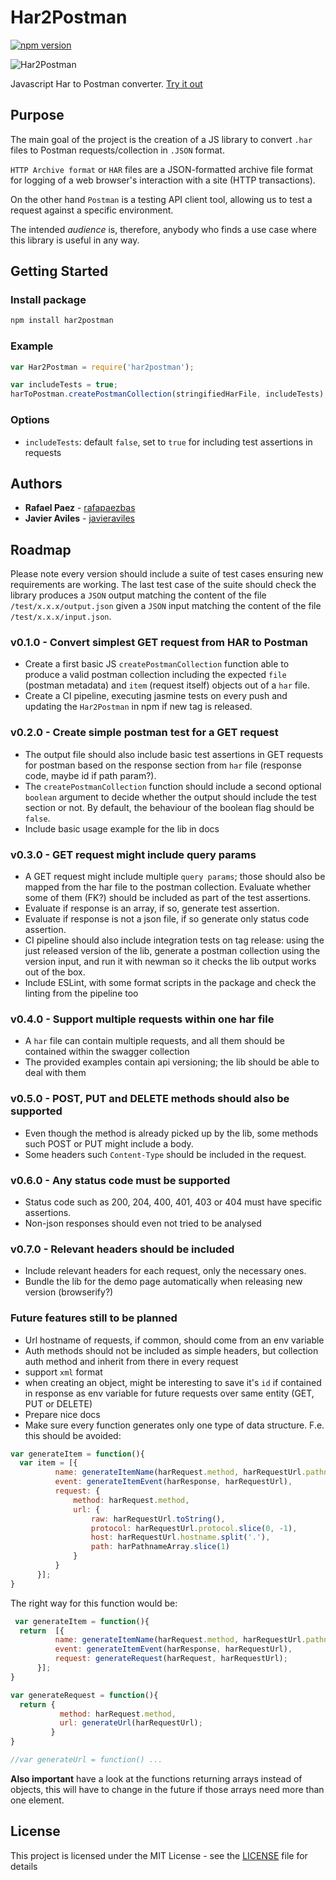 # Har2Postman
[![npm version](https://badge.fury.io/js/har2postman.svg)](https://badge.fury.io/js/har2postman)

![Har2Postman](https://raw.githubusercontent.com/javieraviles/har2postman/master/docs/assets/img/logo.png) 

Javascript Har to Postman converter. [Try it out](https://javieraviles.github.io/Har2Postman/)

## Purpose
The main goal of the project is the creation of a JS library to convert `.har` files to Postman requests/collection in `.JSON` format.

`HTTP Archive format` or `HAR` files are a JSON-formatted archive file format for logging of a web browser's interaction with a site (HTTP transactions).

On the other hand `Postman` is a testing API client tool, allowing us to test a request against a specific environment.

The intended *audience* is, therefore, anybody who finds a use case where this library is useful in any way.

## Getting Started

### Install package

```bash
npm install har2postman
```

### Example

```javascript
var Har2Postman = require('har2postman');

var includeTests = true;
harToPostman.createPostmanCollection(stringifiedHarFile, includeTests);
```

### Options

- `includeTests`: default `false`, set to `true` for including test assertions in requests


## Authors

* **Rafael Paez** - [rafapaezbas](https://github.com/rafapaezbas)
* **Javier Aviles** - [javieraviles](https://github.com/javieraviles)

## Roadmap
Please note every version should include a suite of test cases ensuring new requirements are working. The last test case of the suite should check the library produces a `JSON` output matching the content of the file `/test/x.x.x/output.json` given a `JSON` input matching the content of the file `/test/x.x.x/input.json`.

### v0.1.0 - Convert simplest GET request from HAR to Postman
* Create a first basic JS `createPostmanCollection` function able to produce a valid postman collection including the expected `file` (postman metadata) and `item` (request itself) objects out of a `har` file.
* Create a CI pipeline, executing jasmine tests on every push and updating the `Har2Postman` in npm if new tag is released.

### v0.2.0 - Create simple postman test for a GET request
* The output file should also include basic test assertions in GET requests for postman based on the response section from `har` file (response code, maybe id if path param?).
* The `createPostmanCollection` function should include a second optional `boolean` argument to decide whether the output should include the test section or not. By default, the behaviour of the boolean flag should be `false`.
* Include basic usage example for the lib in docs

### v0.3.0 - GET request might include query params
* A GET request might include multiple `query params`; those should also be mapped from the har file to the postman collection. Evaluate whether some of them (FK?) should be included as part of the test assertions.
* Evaluate if response is an array, if so, generate test assertion.
* Evaluate if response is not a json file, if so generate only status code assertion.
* CI pipeline should also include integration tests on tag release: using the just released version of the lib, generate a postman collection using the version input, and run it with newman so it checks the lib output works out of the box.
* Include ESLint, with some format scripts in the package and check the linting from the pipeline too

### v0.4.0 - Support multiple requests within one har file
* A `har` file can contain multiple requests, and all them should be contained within the swagger collection
* The provided examples contain api versioning; the lib should be able to deal with them 

### v0.5.0 - POST, PUT and DELETE methods should also be supported
* Even though the method is already picked up by the lib, some methods such POST or PUT might include a body.
* Some headers such `Content-Type` should be included in the request.

### v0.6.0 - Any status code must be supported
* Status code such as 200, 204, 400, 401, 403 or 404 must have specific assertions.
* Non-json responses should even not tried to be analysed

### v0.7.0 - Relevant headers should be included
* Include relevant headers for each request, only the necessary ones.
* Bundle the lib for the demo page automatically when releasing new version (browserify?)

### Future features still to be planned
* Url hostname of requests, if common, should come from an env variable
* Auth methods should not be included as simple headers, but collection auth method and inherit from there in every request
* support `xml` format
* when creating an object, might be interesting to save it's `id` if contained in response as env variable for future requests over same entity (GET, PUT or DELETE)
* Prepare nice docs
* Make sure every function generates only one type of data structure. F.e. this should be avoided: 

```javascript
var generateItem = function(){
  var item = [{
          name: generateItemName(harRequest.method, harRequestUrl.pathname, harResponse.status, generateTest),
          event: generateItemEvent(harResponse, harRequestUrl),
          request: {
              method: harRequest.method,
              url: {
                  raw: harRequestUrl.toString(),
                  protocol: harRequestUrl.protocol.slice(0, -1),
                  host: harRequestUrl.hostname.split('.'),
                  path: harPathnameArray.slice(1)
              }
          }
      }];
}

```

The right way for this function would be: 

```javascript
 var generateItem = function(){
  return  [{
          name: generateItemName(harRequest.method, harRequestUrl.pathname, harResponse.status, generateTest),
          event: generateItemEvent(harResponse, harRequestUrl),
          request: generateRequest(harRequest, harRequestUrl);
      }];
}

var generateRequest = function(){
  return {
           method: harRequest.method,
           url: generateUrl(harRequestUrl);
         }
}

//var generateUrl = function() ...

```

**Also important** have a look at the functions returning arrays instead of objects, this will have to change in the future if those arrays need more than one element.


## License

This project is licensed under the MIT License - see the [LICENSE](LICENSE) file for details
